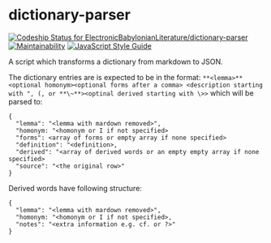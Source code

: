 # dictionary-parser

[ ![Codeship Status for ElectronicBabylonianLiterature/dictionary-parser](https://app.codeship.com/projects/b1517250-34cc-0136-b3a0-0a4605642058/status?branch=master)](https://app.codeship.com/projects/289131)
[![Maintainability](https://api.codeclimate.com/v1/badges/abcdddb5856e9c92135d/maintainability)](https://codeclimate.com/github/ElectronicBabylonianLiterature/dictionary-parser/maintainability)
[![JavaScript Style Guide](https://img.shields.io/badge/code_style-standard-brightgreen.svg)](https://standardjs.com)

A script which transforms a dictionary from markdown to JSON.

The dictionary entries are is expected to be in the format: `**<lemma>** <optional homonym><optional forms after a comma> <description starting with ", (, or **\~**><optinal derived starting with \>>` which will be parsed to:
```
{
  "lemma": "<lemma with mardown removed>",
  "homonym: "<homonym or I if not specified>
  "forms": <array of forms or empty array if none specified>
  "definition": "<definition>,
  "derived": "<array of derived words or an empty empty array if none specified>
  "source": "<the original row>"
}
```

Derived words have following structure:
```
{
  "lemma": "<lemma with mardown removed>",
  "homonym: "<homonym or I if not specified>,
  "notes": "<extra information e.g. cf. or ?>"
}
```
